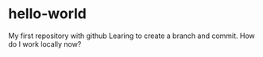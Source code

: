 # hello-world
My first repository with github
Learing to create a branch and commit.  How do I work locally now?
